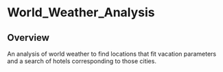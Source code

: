 # World_Weather_Analysis

## Overview
An analysis of world weather to find locations that fit vacation parameters and a search of hotels corresponding to those cities.
